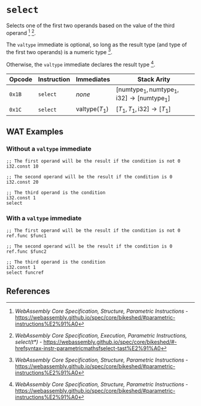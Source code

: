 
# `select`

Selects one of the first two operands based on the value of the third operand [^§2.4.4] [^§4.4.4.2].

The `valtype` immediate is optional, so long as the result type (and type of the first two operands) is a numeric type [^§2.4.4].

Otherwise, the `valtype` immediate declares the result type [^§2.4.4].



| Opcode | Instruction | Immediates            | Stack Arity |
|--------|-------------|-----------------------|-------------|
| `0x1B` | `select`    | _none_                | $[ \mathsf{numtype}_1, \mathsf{numtype}_1, \mathsf{i32} ] \to [ \mathsf{numtype}_1 ]$ |
| `0x1C` | `select`    | $\mathsf{valtype}(T_1)$ | $[ T_1, T_1, \mathsf{i32} ] \to [ T_1 ]$ |



## WAT Examples

### Without a `valtype` immediate

```wasm
;; The first operand will be the result if the condition is not 0
i32.const 10

;; The second operand will be the result if the condition is 0
i32.const 20

;; The third operand is the condition
i32.const 1
select
```


### With a `valtype` immediate

```wasm
;; The first operand will be the result if the condition is not 0
ref.func $func1

;; The second operand will be the result if the condition is 0
ref.func $func2

;; The third operand is the condition
i32.const 1
select funcref
```



## References

[^§2.4.4]: _WebAssembly Core Specification, Structure, Parametric Instructions_ - <https://webassembly.github.io/spec/core/bikeshed/#parametric-instructions%E2%91%A0>
[^§4.4.4.2]: _WebAssembly Core Specification, Execution, Parametric Instructions, select(t*)_ - <https://webassembly.github.io/spec/core/bikeshed/#-hrefsyntax-instr-parametricmathsfselect-tast%E2%91%A0>

